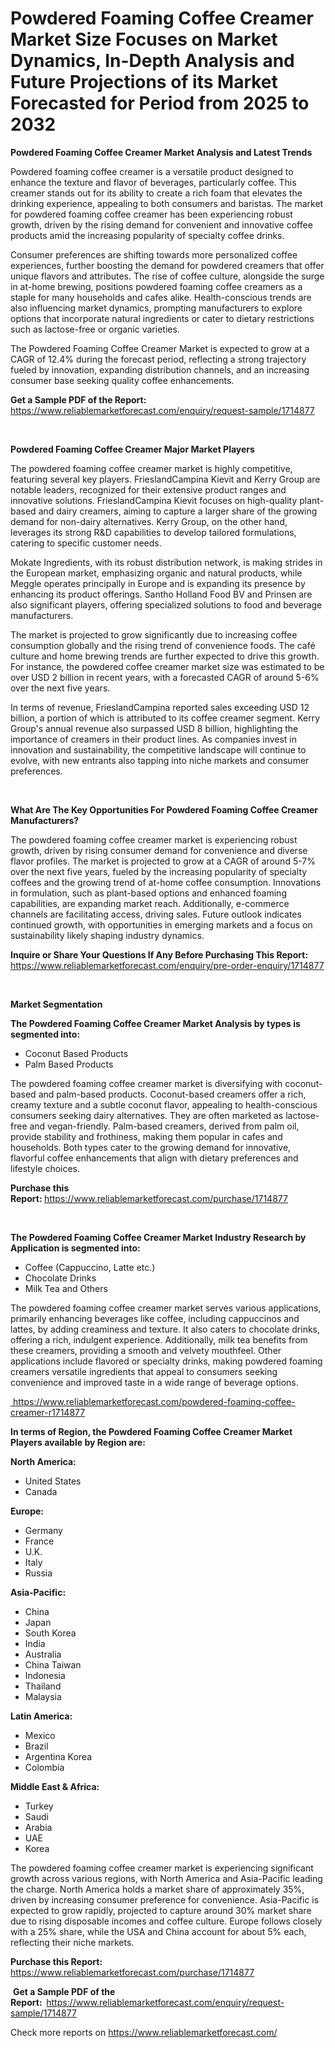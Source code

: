 <p><h1>Powdered Foaming Coffee Creamer Market Size Focuses on Market Dynamics, In-Depth Analysis and Future Projections of its Market Forecasted for Period from 2025 to 2032</h1></p><p><strong>Powdered Foaming Coffee Creamer Market Analysis and Latest Trends</strong></p>
<p><p>Powdered foaming coffee creamer is a versatile product designed to enhance the texture and flavor of beverages, particularly coffee. This creamer stands out for its ability to create a rich foam that elevates the drinking experience, appealing to both consumers and baristas. The market for powdered foaming coffee creamer has been experiencing robust growth, driven by the rising demand for convenient and innovative coffee products amid the increasing popularity of specialty coffee drinks.</p><p>Consumer preferences are shifting towards more personalized coffee experiences, further boosting the demand for powdered creamers that offer unique flavors and attributes. The rise of coffee culture, alongside the surge in at-home brewing, positions powdered foaming coffee creamers as a staple for many households and cafes alike. Health-conscious trends are also influencing market dynamics, prompting manufacturers to explore options that incorporate natural ingredients or cater to dietary restrictions such as lactose-free or organic varieties.</p><p>The Powdered Foaming Coffee Creamer Market is expected to grow at a CAGR of 12.4% during the forecast period, reflecting a strong trajectory fueled by innovation, expanding distribution channels, and an increasing consumer base seeking quality coffee enhancements.</p></p>
<p><strong>Get a Sample PDF of the Report:&nbsp;</strong> <a href="https://www.reliablemarketforecast.com/enquiry/request-sample/1714877?utm_campaign=1929&utm_medium=2&utm_source=Github&utm_content=ia&utm_term=11012025&utm_id=powdered-foaming-coffee-creamer">https://www.reliablemarketforecast.com/enquiry/request-sample/1714877</a></p>
<p>&nbsp;</p>
<p><strong>Powdered Foaming Coffee Creamer Major Market Players</strong></p>
<p><p>The powdered foaming coffee creamer market is highly competitive, featuring several key players. FrieslandCampina Kievit and Kerry Group are notable leaders, recognized for their extensive product ranges and innovative solutions. FrieslandCampina Kievit focuses on high-quality plant-based and dairy creamers, aiming to capture a larger share of the growing demand for non-dairy alternatives. Kerry Group, on the other hand, leverages its strong R&D capabilities to develop tailored formulations, catering to specific customer needs.</p><p>Mokate Ingredients, with its robust distribution network, is making strides in the European market, emphasizing organic and natural products, while Meggle operates principally in Europe and is expanding its presence by enhancing its product offerings. Santho Holland Food BV and Prinsen are also significant players, offering specialized solutions to food and beverage manufacturers.</p><p>The market is projected to grow significantly due to increasing coffee consumption globally and the rising trend of convenience foods. The café culture and home brewing trends are further expected to drive this growth. For instance, the powdered coffee creamer market size was estimated to be over USD 2 billion in recent years, with a forecasted CAGR of around 5-6% over the next five years.</p><p>In terms of revenue, FrieslandCampina reported sales exceeding USD 12 billion, a portion of which is attributed to its coffee creamer segment. Kerry Group's annual revenue also surpassed USD 8 billion, highlighting the importance of creamers in their product lines. As companies invest in innovation and sustainability, the competitive landscape will continue to evolve, with new entrants also tapping into niche markets and consumer preferences.</p></p>
<p>&nbsp;</p>
<p><strong>What Are The Key Opportunities For Powdered Foaming Coffee Creamer Manufacturers?</strong></p>
<p><p>The powdered foaming coffee creamer market is experiencing robust growth, driven by rising consumer demand for convenience and diverse flavor profiles. The market is projected to grow at a CAGR of around 5-7% over the next five years, fueled by the increasing popularity of specialty coffees and the growing trend of at-home coffee consumption. Innovations in formulation, such as plant-based options and enhanced foaming capabilities, are expanding market reach. Additionally, e-commerce channels are facilitating access, driving sales. Future outlook indicates continued growth, with opportunities in emerging markets and a focus on sustainability likely shaping industry dynamics.</p></p>
<p><strong>Inquire or Share Your Questions If Any Before Purchasing This Report:</strong> <a href="https://www.reliablemarketforecast.com/enquiry/pre-order-enquiry/1714877?utm_campaign=1929&utm_medium=2&utm_source=Github&utm_content=ia&utm_term=11012025&utm_id=powdered-foaming-coffee-creamer">https://www.reliablemarketforecast.com/enquiry/pre-order-enquiry/1714877</a></p>
<p>&nbsp;</p>
<p><strong>Market Segmentation</strong></p>
<p><strong>The Powdered Foaming Coffee Creamer Market Analysis by types is segmented into:</strong></p>
<p><ul><li>Coconut Based Products</li><li>Palm Based Products</li></ul></p>
<p><p>The powdered foaming coffee creamer market is diversifying with coconut-based and palm-based products. Coconut-based creamers offer a rich, creamy texture and a subtle coconut flavor, appealing to health-conscious consumers seeking dairy alternatives. They are often marketed as lactose-free and vegan-friendly. Palm-based creamers, derived from palm oil, provide stability and frothiness, making them popular in cafes and households. Both types cater to the growing demand for innovative, flavorful coffee enhancements that align with dietary preferences and lifestyle choices.</p></p>
<p><strong>Purchase this Report:&nbsp;</strong><a href="https://www.reliablemarketforecast.com/purchase/1714877?utm_campaign=1929&utm_medium=2&utm_source=Github&utm_content=ia&utm_term=11012025&utm_id=powdered-foaming-coffee-creamer">https://www.reliablemarketforecast.com/purchase/1714877</a></p>
<p>&nbsp;</p>
<p><strong>The Powdered Foaming Coffee Creamer Market Industry Research by Application is segmented into:</strong></p>
<p><ul><li>Coffee (Cappuccino, Latte etc.)</li><li>Chocolate Drinks</li><li>Milk Tea and Others</li></ul></p>
<p><p>The powdered foaming coffee creamer market serves various applications, primarily enhancing beverages like coffee, including cappuccinos and lattes, by adding creaminess and texture. It also caters to chocolate drinks, offering a rich, indulgent experience. Additionally, milk tea benefits from these creamers, providing a smooth and velvety mouthfeel. Other applications include flavored or specialty drinks, making powdered foaming creamers versatile ingredients that appeal to consumers seeking convenience and improved taste in a wide range of beverage options.</p></p>
<p><a href="https://www.reliablemarketforecast.com/powdered-foaming-coffee-creamer-r1714877?utm_campaign=1929&utm_medium=2&utm_source=Github&utm_content=ia&utm_term=11012025&utm_id=powdered-foaming-coffee-creamer">&nbsp;https://www.reliablemarketforecast.com/powdered-foaming-coffee-creamer-r1714877</a></p>
<p><strong>In terms of Region, the Powdered Foaming Coffee Creamer Market Players available by Region are:</strong></p>
<p>
    <p> <strong> North America: </strong>
        <ul>
            <li>United States</li>
            <li>Canada</li>
        </ul>
        </p> 
    <p> <strong> Europe: </strong>
        <ul>
            <li>Germany</li>
            <li>France</li>
            <li>U.K.</li>
            <li>Italy</li>
            <li>Russia</li>
        </ul>
        </p> 
    <p> <strong> Asia-Pacific: </strong>
        <ul>
            <li>China</li>
            <li>Japan</li>
            <li>South Korea</li>
            <li>India</li>
            <li>Australia</li>
            <li>China Taiwan</li>
            <li>Indonesia</li>
            <li>Thailand</li>
            <li>Malaysia</li>
        </ul>
        </p> 
    <p> <strong> Latin America: </strong>
        <ul>
            <li>Mexico</li>
            <li>Brazil</li>
            <li>Argentina Korea</li>
            <li>Colombia</li>
        </ul>
        </p> 
    <p> <strong> Middle East & Africa: </strong>
        <ul>
            <li>Turkey</li>
            <li>Saudi</li>
            <li>Arabia</li>
            <li>UAE</li>
            <li>Korea</li>
        </ul>
    </p>
    </p>
<p><p>The powdered foaming coffee creamer market is experiencing significant growth across various regions, with North America and Asia-Pacific leading the charge. North America holds a market share of approximately 35%, driven by increasing consumer preference for convenience. Asia-Pacific is expected to grow rapidly, projected to capture around 30% market share due to rising disposable incomes and coffee culture. Europe follows closely with a 25% share, while the USA and China account for about 5% each, reflecting their niche markets.</p></p>
<p><strong>Purchase this Report: </strong><a href="https://www.reliablemarketforecast.com/purchase/1714877?utm_campaign=1929&utm_medium=2&utm_source=Github&utm_content=ia&utm_term=11012025&utm_id=powdered-foaming-coffee-creamer">https://www.reliablemarketforecast.com/purchase/1714877</a></p>
<p>&nbsp;<strong>Get a Sample PDF of the Report:&nbsp;&nbsp;</strong><a href="https://www.reliablemarketforecast.com/enquiry/request-sample/1714877?utm_campaign=1929&utm_medium=2&utm_source=Github&utm_content=ia&utm_term=11012025&utm_id=powdered-foaming-coffee-creamer">https://www.reliablemarketforecast.com/enquiry/request-sample/1714877</a></p>
<p><strong></strong></p>
<p>Check more reports on <a href="https://www.reliablemarketforecast.com/?utm_campaign=1929&utm_medium=2&utm_source=Github&utm_content=ia&utm_term=11012025&utm_id=powdered-foaming-coffee-creamer">https://www.reliablemarketforecast.com/</a></p>